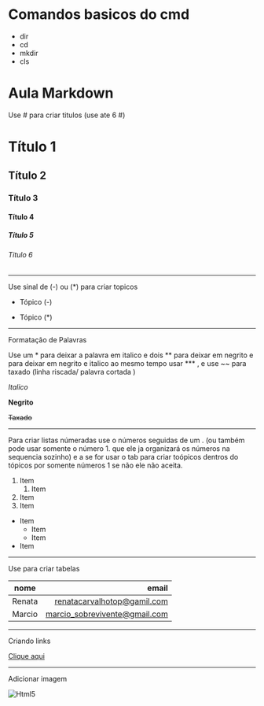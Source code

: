 # Comandos basicos do cmd

- dir
- cd
- mkdir
- cls

# Aula Markdown

Use # para criar titulos (use ate 6 #)

# Título 1
## Título 2
### Título 3
#### Título 4
##### Título 5
###### Titulo 6

---

Use sinal de (-) ou (*) para criar topicos

- Tópico (-)
* Tópico (*)

---

Formatação de Palavras

Use um * para deixar a palavra em italico e dois ** para deixar em negrito e para deixar em negrito e italico ao mesmo tempo usar *** , e use ~~ para taxado (linha riscada/ palavra cortada )

*Italico*

**Negrito**

~~Taxado~~

---

Para criar listas númeradas use o números seguidas de um . (ou também pode usar somente o número 1.  que ele ja organizará os números na sequencia sozinho) e a se for usar o tab para criar toópicos dentros do tópicos por somente números 1 se não ele não aceita.

1. Item
    1. Item
1. Item
1. Item 

- Item
    - Item
    - Item
- Item

---

Use para criar tabelas

| nome | email |
| -- | --: |
| Renata | renatacarvalhotop@gamil.com
| Marcio | marcio_sobrevivente@gmail.com


---

Criando links

[Clique aqui](https://www.youtube.com/)

---

Adicionar imagem

![Html5](html5-logo.png)